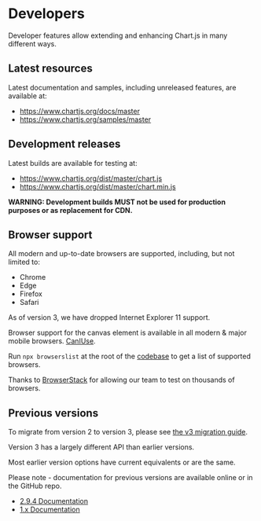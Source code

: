 # Developers

Developer features allow extending and enhancing Chart.js in many different ways.

## Latest resources

Latest documentation and samples, including unreleased features, are available at:

- <https://www.chartjs.org/docs/master>
- <https://www.chartjs.org/samples/master>

## Development releases

Latest builds are available for testing at:

- <https://www.chartjs.org/dist/master/chart.js>
- <https://www.chartjs.org/dist/master/chart.min.js>

**WARNING: Development builds MUST not be used for production purposes or as replacement for CDN.**

## Browser support

All modern and up-to-date browsers are supported, including, but not limited to:

- Chrome
- Edge
- Firefox
- Safari

As of version 3, we have dropped Internet Explorer 11 support.

Browser support for the canvas element is available in all modern & major mobile browsers. [CanIUse](https://caniuse.com/#feat=canvas).

Run `npx browserslist` at the root of the [codebase](https://github.com/chartjs/Chart.js) to get a list of supported browsers.

Thanks to [BrowserStack](https://browserstack.com) for allowing our team to test on thousands of browsers.

## Previous versions

To migrate from version 2 to version 3, please see [the v3 migration guide](../getting-started/v3-migration).

Version 3 has a largely different API than earlier versions.

Most earlier version options have current equivalents or are the same.

Please note - documentation for previous versions are available online or in the GitHub repo.

- [2.9.4 Documentation](https://www.chartjs.org/docs/2.9.4/)
- [1.x Documentation](https://github.com/chartjs/Chart.js/tree/v1.1.1/docs)
